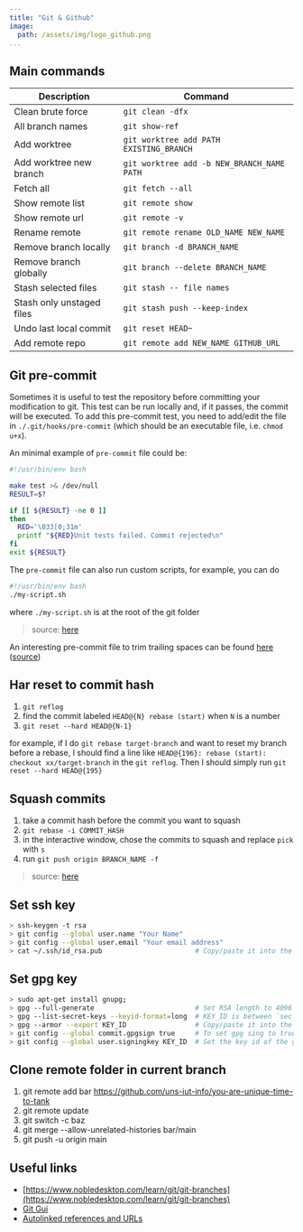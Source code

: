 ```yaml
---
title: "Git & Github"
image:
  path: /assets/img/logo_github.png
...
```


## Main commands

| Description                   | Command                                    |
| ----------------------------- | ------------------------------------------ |
| Clean brute force             | `git clean -dfx`                           |
| All branch names              | `git show-ref`                             |
| Add worktree                  | `git worktree add PATH EXISTING_BRANCH`    |
| Add worktree new branch       | `git worktree add -b NEW_BRANCH_NAME PATH` |
| Fetch all                     | `git fetch --all`                          |
| Show remote list              | `git remote show`                          |
| Show remote url               | `git remote -v`                            |
| Rename remote                 | `git remote rename OLD_NAME NEW_NAME`      |
| Remove branch locally         | `git branch -d BRANCH_NAME`                |
| Remove branch globally        | `git branch --delete BRANCH_NAME`          |
| Stash selected files          | `git stash -- file names`                  |
| Stash only unstaged files     | `git stash push --keep-index`              |
| Undo last local commit        | `git reset HEAD~`                          |
| Add remote repo               | `git remote add NEW_NAME GITHUB_URL`       |

## Git pre-commit

Sometimes it is useful to test the repository before committing your modification
to git. This test can be run locally and, if it passes, the commit will be 
executed. To add this pre-commit test, you need to add/edit the file in 
`./.git/hooks/pre-commit` (which should be an executable file, i.e. `chmod u+x`).

An minimal example of `pre-commit` file could be:

```sh
#!/usr/bin/env bash

make test >& /dev/null
RESULT=$?

if [[ ${RESULT} -ne 0 ]]
then
  RED='\033[0;31m'
  printf "${RED}Unit tests failed. Commit rejected\n"
fi
exit ${RESULT}
```

The `pre-commit` file can also run custom scripts, for example, you can do

```sh
#!/usr/bin/env bash
./my-script.sh
```

where `./my-script.sh` is at the root of the git folder

> source: [here](https://betterprogramming.pub/no-more-failing-builds-8ac07ac3572c)

An interesting pre-commit file to trim trailing spaces can be found [here]({{site.baseurl}}/assets/lib/pre-commit-trim-space.sh) ([source](https://github.com/imoldman/config/blob/master/pre-commit.git.sh))

## Har reset to commit hash

1. `git reflog`
2. find the commit labeled `HEAD@{N} rebase (start)` when `N` is a number
3. `git reset --hard HEAD@{N-1}`

for example, if I do `git rebase target-branch` and want to reset my branch before a rebase,
I should find a line like `HEAD@{196}: rebase (start): checkout xx/target-branch`
in the `git reflog`. Then I should simply run `git reset --hard HEAD@{195}`


## Squash commits

1. take a commit hash before the commit you want to squash
2. `git rebase -i COMMIT_HASH`
3. in the interactive window, chose the commits to squash and replace `pick` with `s` 
4. run `git push origin BRANCH_NAME -f`

> source: [here](https://www.ekino.fr/publications/comment-squasher-efficacement-ses-commits-avec-git/) 

## Set ssh key

```bash
> ssh-keygen -t rsa
> git config --global user.name "Your Name"
> git config --global user.email "Your email address"
> cat ~/.ssh/id_rsa.pub                       # Copy/paste it into the SSH setting panel of github
```

## Set gpg key

```bash
> sudo apt-get install gnupg;
> gpg --full-generate                         # Set RSA length to 4096
> gpg --list-secret-keys --keyid-format=long  # KEY_ID is between `sec rsa4096/` and expiring date
> gpg --armor --export KEY_ID                 # Copy/paste it into the GPG setting panel of github
> git config --global commit.gpgsign true     # To set gpg sing to true
> git config --global user.signingkey KEY_ID  # Set the key id of the gpg key
```

## Clone remote folder in current branch

1. git remote add bar https://github.com/uns-iut-info/you-are-unique-time-to-tank
2. git remote update
3. git switch -c baz
4. git merge --allow-unrelated-histories bar/main
5. git push -u origin main

## Useful links

- [https://www.nobledesktop.com/learn/git/git-branches](https://www.nobledesktop.com/learn/git/git-branches)
- [Git Gui](https://git-scm.com/book/en/v2/Appendix-A%3A-Git-in-Other-Environments-Graphical-Interfaces)
- [Autolinked references and URLs](https://docs.github.com/en/get-started/writing-on-github/working-with-advanced-formatting/autolinked-references-and-urls)